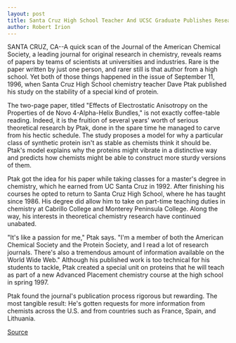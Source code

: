 ```yaml
---
layout: post
title: Santa Cruz High School Teacher And UCSC Graduate Publishes Research In Prestigious Journal
author: Robert Irion
---
```


SANTA CRUZ, CA--A quick scan of the Journal of the American  Chemical Society, a leading journal for original research in  chemistry, reveals reams of papers by teams of scientists at  universities and industries. Rare is the paper written by just one  person, and rarer still is that author from a high school. Yet both of  those things happened in the issue of September 11, 1996, when  Santa Cruz High School chemistry teacher Dave Ptak published his  study on the stability of a special kind of protein.

The two-page paper, titled "Effects of Electrostatic  Anisotropy on the Properties of de Novo 4-Alpha-Helix Bundles," is  not exactly coffee-table reading. Indeed, it is the fruition of several  years' worth of serious theoretical research by Ptak, done in the  spare time he managed to carve from his hectic schedule. The study  proposes a model for why a particular class of synthetic protein  isn't as stable as chemists think it should be. Ptak's model explains  why the proteins might vibrate in a distinctive way and predicts  how chemists might be able to construct more sturdy versions of  them.

Ptak got the idea for his paper while taking classes for a  master's degree in chemistry, which he earned from UC Santa Cruz in  1992\. After finishing his courses he opted to return to Santa Cruz  High School, where he has taught since 1986. His degree did allow  him to take on part-time teaching duties in chemistry at Cabrillo  College and Monterey Peninsula College. Along the way, his interests  in theoretical chemistry research have continued unabated.

"It's like a passion for me," Ptak says. "I'm a member of both  the American Chemical Society and the Protein Society, and I read a  lot of research journals. There's also a tremendous amount of  information available on the World Wide Web." Although his  published work is too technical for his students to tackle, Ptak  created a special unit on proteins that he will teach as part of a new  Advanced Placement chemistry course at the high school in spring  1997.

Ptak found the journal's publication process rigorous but  rewarding. The most tangible result: He's gotten requests for more  information from chemists across the U.S. and from countries such  as France, Spain, and Lithuania.

[Source](http://www1.ucsc.edu/news_events/press_releases/archive/96-97/12-96/120696-Local_teacher_and_U.html "Permalink to 120696-Local_teacher_and_U")
